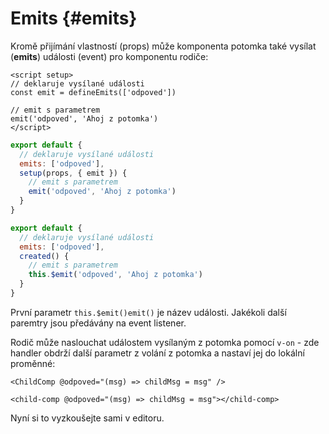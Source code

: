 # Emits {#emits}

Kromě přijímání vlastností (props) může komponenta potomka také vysílat (**emits**) události (event) pro komponentu rodiče:

<div class="composition-api">
<div class="sfc">

```vue
<script setup>
// deklaruje vysílané události
const emit = defineEmits(['odpoved'])

// emit s parametrem
emit('odpoved', 'Ahoj z potomka')
</script>
```

</div>

<div class="html">

```js
export default {
  // deklaruje vysílané události
  emits: ['odpoved'],
  setup(props, { emit }) {
    // emit s parametrem
    emit('odpoved', 'Ahoj z potomka')
  }
}
```

</div>

</div>

<div class="options-api">

```js
export default {
  // deklaruje vysílané události
  emits: ['odpoved'],
  created() {
    // emit s parametrem
    this.$emit('odpoved', 'Ahoj z potomka')
  }
}
```

</div>

První parametr <span class="options-api">`this.$emit()`</span><span class="composition-api">`emit()`</span> je název události. Jakékoli další paremtry jsou předávány na event listener.

Rodič může naslouchat událostem vysílaným z potomka pomocí `v-on` - zde handler obdrží další parametr z volání z potomka a nastaví jej do lokální proměnné:

<div class="sfc">

```vue-html
<ChildComp @odpoved="(msg) => childMsg = msg" />
```

</div>
<div class="html">

```vue-html
<child-comp @odpoved="(msg) => childMsg = msg"></child-comp>
```

</div>

Nyní si to vyzkoušejte sami v editoru.
